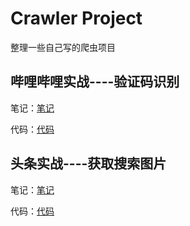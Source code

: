 # Crawler Project
整理一些自己写的爬虫项目



## 哔哩哔哩实战----验证码识别

笔记：[笔记](Note/哔哩哔哩实战.md)

代码：[代码](Code/bilibili.py)



## 头条实战----获取搜索图片

笔记：[笔记](Note/头条实战.md)

代码：[代码](Code/toutiao.py)

